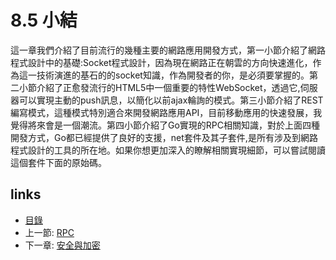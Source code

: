 # 8.5 小結
這一章我們介紹了目前流行的幾種主要的網路應用開發方式，第一小節介紹了網路程式設計中的基礎:Socket程式設計，因為現在網路正在朝雲的方向快速進化，作為這一技術演進的基石的的socket知識，作為開發者的你，是必須要掌握的。第二小節介紹了正愈發流行的HTML5中一個重要的特性WebSocket，透過它,伺服器可以實現主動的push訊息，以簡化以前ajax輪詢的模式。第三小節介紹了REST編寫模式，這種模式特別適合來開發網路應用API，目前移動應用的快速發展，我覺得將來會是一個潮流。第四小節介紹了Go實現的RPC相關知識，對於上面四種開發方式，Go都已經提供了良好的支援，net套件及其子套件,是所有涉及到網路程式設計的工具的所在地。如果你想更加深入的瞭解相關實現細節，可以嘗試閱讀這個套件下面的原始碼。
## links
   * [目錄](<preface.md>)
   * 上一節: [RPC](<08.4.md>)
   * 下一章: [安全與加密](<09.0.md>)

